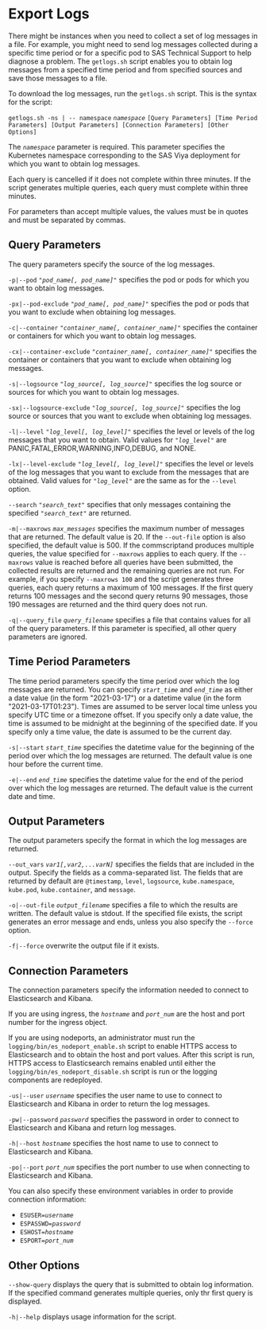 # Export Logs

There might be instances when you need to collect a set of log messages in a file. For 
example, you might need to send log messages collected during a specific time period or for a specific pod to SAS Technical Support to help diagnose a problem. The `getlogs.sh` script enables you to obtain log messages from a specified time period and from specified sources and save those messages to a file.

To download the log messages, run the `getlogs.sh` script. This is the syntax for the script:

`getlogs.sh -ns | -- namespace` *`namespace`* `[Query Parameters] [Time Period Parameters] [Output Parameters] [Connection Parameters] [Other Options]`

The *`namespace`* parameter is required. This parameter specifies the Kubernetes namespace corresponding to the SAS Viya deployment for which you want to obtain log messages.

Each query is cancelled if it does not complete within three minutes. If the script generates multiple queries, each query must complete within three minutes.

For parameters than accept multiple values, the values must be in quotes and must be separated by commas. 

## Query Parameters

The query parameters specify the source of the log messages.

`-p|--pod` *`"pod_name[, pod_name]"`*
specifies the pod or pods for which you want to obtain log messages.

`-px|--pod-exclude` *`"pod_name[, pod_name]"`*
specifies the pod or pods that you want to exclude when obtaining log messages.

`-c|--container` *`"container_name[, container_name]"`*
specifies the container or containers for which you want to obtain log messages.

`-cx|--container-exclude` *`"container_name[, container_name]"`*
specifies the container or containers that you want to exclude when obtaining log messages.

`-s|--logsource` *`"log_source[, log_source]"`*
specifies the log source or sources for which you want to obtain log messages.

`-sx|--logsource-exclude` *`"log_source[, log_source]"`*
specifies the log source or sources that you want to exclude when obtaining log messages.

`-l|--level` *`"log_level[, log_level]"`*
specifies the level or levels of the log messages that you want to obtain. Valid values for 
*`"log_level"`* are PANIC,FATAL,ERROR,WARNING,INFO,DEBUG, and NONE.

`-lx|--level-exclude` *`"log_level[, log_level]"`*
specifies the level or levels of the log messages that you want to exclude from the messages that are obtained. Valid values for *`"log_level"`* are the same as for the `--level` option.

`--search` *`"search_text"`*
specifies that only messages containing the specified *`"search_text"`* are returned.

`-m|--maxrows` *`max_messages`*
specifies the maximum number of messages that are returned. The default value is 20. If the `--out-file` option is also specified, the default value is 500. If the commscriptand produces multiple queries, the value specified for `--maxrows` applies to each query. If the `--maxrows` value is reached before all queries have been submitted, the collected results are returned and the remaining queries are not run. For example, if you specify `--maxrows 100` and the script generates three queries, each query returns a maximum of 100 messages. If the first query returns 100 messages and the second query returns 90 messages, those 190 messages are returned and the third query does not run.

`-q|--query_file` *`query_filename`*
specifies a file that contains values for all of the query parameters. If this parameter 
is specified, all other query parameters are ignored.

## Time Period Parameters

The time period parameters specify the time period over which the log messages are returned.
You can specify *`start_time`* and *`end_time`* as either a date value (in the form "2021-03-17") or a datetime value (in the form "2021-03-17T01:23"). Times are assumed to be server local time unless you specify UTC time or a timezone offset. If you specify only a date value, the time is assumed to be midnight at the beginning of the specified date. If you specify only a time value, the date is assumed to be the current day. 

`-s|--start` *`start_time`*
specifies the datetime value for the beginning of the period over which the log messages are returned. The default value is one hour before the current time. 

`-e|--end` *`end_time`*
specifies the datetime value for the end of the period over which the log messages are returned. 
The default value is the current date and time.

## Output Parameters

The output parameters specify the format in which the log messages are returned.

`--out_vars` *`var1[,var2,...varN]`*
specifies the fields that are included in the output. Specify the fields as a comma-separated list. The 
fields that are returned by default are `@timestamp`, `level`, `logsource`, `kube.namespace`, 
`kube.pod`, `kube.container`, and `message`.

`-o|--out-file` *`output_filename`*
specifies a file to which the results are written. The default value is stdout. If the specified file exists, the script generates an error message and ends, unless you also specify the `--force` option.

`-f|--force`
overwrite the output file if it exists.

## Connection Parameters

The connection parameters specify the information needed to connect to Elasticsearch and Kibana.

If you are using ingress, the *`hostname`* and *`port_num`* are the host and port number for the ingress object.

If you are using nodeports, an administrator must run the `logging/bin/es_nodeport_enable.sh` 
script to enable HTTPS access to Elasticsearch and to obtain the host and port values. After this script is run, HTTPS access to Elasticsearch remains enabled until either the `logging/bin/es_nodeport_disable.sh` script is run or the logging components are redeployed.

`-us|--user` *`username`* 
specifies the user name to use to connect to Elasticsearch and Kibana in order to return the log messages.

`-pw|--password` *`password`*
specifies the password in order to connect to Elasticsearch and Kibana and return log messages.

`-h|--host` *`hostname`*
specifies the host name to use to connect to Elasticsearch and Kibana.

`-po|--port` *`port_num`*
specifies the port number to use when connecting to Elasticsearch and Kibana.

You can also specify these environment variables in order to provide connection information:
- `ESUSER=`*`username`*
- `ESPASSWD=`*`password`*
- `ESHOST=`*`hostname`*
- `ESPORT=`*`port_num`* 

## Other Options

`--show-query`
displays the query that is submitted to obtain log information. If the specified command generates multiple queries, only thr first query is displayed.

`-h|--help`
displays usage information for the script.


